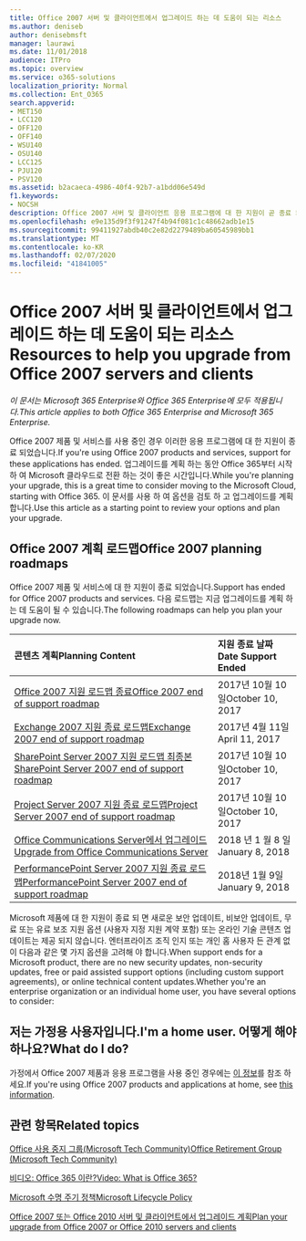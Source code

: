 ```yaml
---
title: Office 2007 서버 및 클라이언트에서 업그레이드 하는 데 도움이 되는 리소스
ms.author: deniseb
author: denisebmsft
manager: laurawi
ms.date: 11/01/2018
audience: ITPro
ms.topic: overview
ms.service: o365-solutions
localization_priority: Normal
ms.collection: Ent_O365
search.appverid:
- MET150
- LCC120
- OFF120
- OFF140
- WSU140
- OSU140
- LCC125
- PJU120
- PSV120
ms.assetid: b2acaeca-4986-40f4-92b7-a1bdd06e549d
f1.keywords:
- NOCSH
description: Office 2007 서버 및 클라이언트 응용 프로그램에 대 한 지원이 곧 종료 되며 사용자 지정 지원 계약을 사용할 수 없습니다. 이 문서를 사용 하 여 업그레이드 계획을 시작 합니다.
ms.openlocfilehash: e9e135d9f3f91247f4b94f081c1c48662adb1e15
ms.sourcegitcommit: 99411927abdb40c2e82d2279489ba60545989bb1
ms.translationtype: MT
ms.contentlocale: ko-KR
ms.lasthandoff: 02/07/2020
ms.locfileid: "41841005"
---
```

# <a name="resources-to-help-you-upgrade-from-office-2007-servers-and-clients"></a><span data-ttu-id="26812-104">Office 2007 서버 및 클라이언트에서 업그레이드 하는 데 도움이 되는 리소스</span><span class="sxs-lookup"><span data-stu-id="26812-104">Resources to help you upgrade from Office 2007 servers and clients</span></span>

<span data-ttu-id="26812-105">*이 문서는 Microsoft 365 Enterprise와 Office 365 Enterprise에 모두 적용됩니다.*</span><span class="sxs-lookup"><span data-stu-id="26812-105">*This article applies to both Office 365 Enterprise and Microsoft 365 Enterprise.*</span></span>

<span data-ttu-id="26812-106">Office 2007 제품 및 서비스를 사용 중인 경우 이러한 응용 프로그램에 대 한 지원이 종료 되었습니다.</span><span class="sxs-lookup"><span data-stu-id="26812-106">If you're using Office 2007 products and services, support for these applications has ended.</span></span> <span data-ttu-id="26812-107">업그레이드를 계획 하는 동안 Office 365부터 시작 하 여 Microsoft 클라우드로 전환 하는 것이 좋은 시간입니다.</span><span class="sxs-lookup"><span data-stu-id="26812-107">While you're planning your upgrade, this is a great time to consider moving to the Microsoft Cloud, starting with Office 365.</span></span> <span data-ttu-id="26812-108">이 문서를 사용 하 여 옵션을 검토 하 고 업그레이드를 계획 합니다.</span><span class="sxs-lookup"><span data-stu-id="26812-108">Use this article as a starting point to review your options and plan your upgrade.</span></span>
      
## <a name="office-2007-planning-roadmaps"></a><span data-ttu-id="26812-109">Office 2007 계획 로드맵</span><span class="sxs-lookup"><span data-stu-id="26812-109">Office 2007 planning roadmaps</span></span>
  
<span data-ttu-id="26812-110">Office 2007 제품 및 서비스에 대 한 지원이 종료 되었습니다.</span><span class="sxs-lookup"><span data-stu-id="26812-110">Support has ended for Office 2007 products and services.</span></span> <span data-ttu-id="26812-111">다음 로드맵는 지금 업그레이드를 계획 하는 데 도움이 될 수 있습니다.</span><span class="sxs-lookup"><span data-stu-id="26812-111">The following roadmaps can help you plan your upgrade now.</span></span>

|<span data-ttu-id="26812-112">**콘텐츠 계획**</span><span class="sxs-lookup"><span data-stu-id="26812-112">**Planning Content**</span></span>|<span data-ttu-id="26812-113">**지원 종료 날짜**</span><span class="sxs-lookup"><span data-stu-id="26812-113">**Date Support Ended**</span></span>|
|:-----|:-----|
|[<span data-ttu-id="26812-114">Office 2007 지원 로드맵 종료</span><span class="sxs-lookup"><span data-stu-id="26812-114">Office 2007 end of support roadmap</span></span>](https://docs.microsoft.com/DeployOffice/office-2007-end-support-roadmap) <br/> |<span data-ttu-id="26812-115">2017년 10월 10일</span><span class="sxs-lookup"><span data-stu-id="26812-115">October 10, 2017</span></span>  <br/> |
|[<span data-ttu-id="26812-116">Exchange 2007 지원 종료 로드맵</span><span class="sxs-lookup"><span data-stu-id="26812-116">Exchange 2007 end of support roadmap</span></span>](exchange-2007-end-of-support.md) <br/> |<span data-ttu-id="26812-117">2017년 4월 11일</span><span class="sxs-lookup"><span data-stu-id="26812-117">April 11, 2017</span></span>  <br/> |
|[<span data-ttu-id="26812-118">SharePoint Server 2007 지원 로드맵 최종본</span><span class="sxs-lookup"><span data-stu-id="26812-118">SharePoint Server 2007 end of support roadmap</span></span>](sharepoint-2007-end-of-support.md) <br/> |<span data-ttu-id="26812-119">2017년 10월 10일</span><span class="sxs-lookup"><span data-stu-id="26812-119">October 10, 2017</span></span>  <br/> |
|[<span data-ttu-id="26812-120">Project Server 2007 지원 종료 로드맵</span><span class="sxs-lookup"><span data-stu-id="26812-120">Project Server 2007 end of support roadmap</span></span>](project-server-2007-end-of-support.md) <br/> |<span data-ttu-id="26812-121">2017년 10월 10일</span><span class="sxs-lookup"><span data-stu-id="26812-121">October 10, 2017</span></span>  <br/> |
|[<span data-ttu-id="26812-122">Office Communications Server에서 업그레이드</span><span class="sxs-lookup"><span data-stu-id="26812-122">Upgrade from Office Communications Server</span></span>](https://docs.microsoft.com/SkypeForBusiness/plan-your-deployment/upgrade) <br/> |<span data-ttu-id="26812-123">2018 년 1 월 8 일</span><span class="sxs-lookup"><span data-stu-id="26812-123">January 8, 2018</span></span>  <br/> |
|[<span data-ttu-id="26812-124">PerformancePoint Server 2007 지원 종료 로드맵</span><span class="sxs-lookup"><span data-stu-id="26812-124">PerformancePoint Server 2007 end of support roadmap</span></span>](pps-2007-end-of-support.md) <br/> |<span data-ttu-id="26812-125">2018년 1월 9일</span><span class="sxs-lookup"><span data-stu-id="26812-125">January 9, 2018</span></span>  <br/> |
   
<span data-ttu-id="26812-126">Microsoft 제품에 대 한 지원이 종료 되 면 새로운 보안 업데이트, 비보안 업데이트, 무료 또는 유료 보조 지원 옵션 (사용자 지정 지원 계약 포함) 또는 온라인 기술 콘텐츠 업데이트는 제공 되지 않습니다. 엔터프라이즈 조직 인지 또는 개인 홈 사용자 든 관계 없이 다음과 같은 몇 가지 옵션을 고려해 야 합니다.</span><span class="sxs-lookup"><span data-stu-id="26812-126">When support ends for a Microsoft product, there are no new security updates, non-security updates, free or paid assisted support options (including custom support agreements), or online technical content updates.Whether you're an enterprise organization or an individual home user, you have several options to consider:</span></span>

## <a name="im-a-home-user-what-do-i-do"></a><span data-ttu-id="26812-127">저는 가정용 사용자입니다.</span><span class="sxs-lookup"><span data-stu-id="26812-127">I'm a home user.</span></span> <span data-ttu-id="26812-128">어떻게 해야 하나요?</span><span class="sxs-lookup"><span data-stu-id="26812-128">What do I do?</span></span>

<span data-ttu-id="26812-129">가정에서 Office 2007 제품과 응용 프로그램을 사용 중인 경우에는 [이 정보](plan-upgrade-previous-versions-office.md#im-a-home-user-what-do-i-do)를 참조 하세요.</span><span class="sxs-lookup"><span data-stu-id="26812-129">If you're using Office 2007 products and applications at home, see [this information](plan-upgrade-previous-versions-office.md#im-a-home-user-what-do-i-do).</span></span>
     
## <a name="related-topics"></a><span data-ttu-id="26812-130">관련 항목</span><span class="sxs-lookup"><span data-stu-id="26812-130">Related topics</span></span>

[<span data-ttu-id="26812-131">Office 사용 중지 그룹(Microsoft Tech Community)</span><span class="sxs-lookup"><span data-stu-id="26812-131">Office Retirement Group (Microsoft Tech Community)</span></span>](https://go.microsoft.com/fwlink/?linkid=842065)
  
[<span data-ttu-id="26812-132">비디오: Office 365 이란?</span><span class="sxs-lookup"><span data-stu-id="26812-132">Video: What is Office 365?</span></span>](https://support.office.com/article/847caf12-2589-452c-8aca-1c009797678b.aspx)
  
[<span data-ttu-id="26812-133">Microsoft 수명 주기 정책</span><span class="sxs-lookup"><span data-stu-id="26812-133">Microsoft Lifecycle Policy</span></span>](https://go.microsoft.com/fwlink/?linkid=865200)

[<span data-ttu-id="26812-134">Office 2007 또는 Office 2010 서버 및 클라이언트에서 업그레이드 계획</span><span class="sxs-lookup"><span data-stu-id="26812-134">Plan your upgrade from Office 2007 or Office 2010 servers and clients</span></span>](plan-upgrade-previous-versions-office.md)
  

